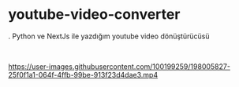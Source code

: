# youtube-video-converter
.
Python ve NextJs ile yazdığım youtube video dönüştürücüsü

<br/>



https://user-images.githubusercontent.com/100199259/198005827-25f0f1a1-064f-4ffb-99be-913f23d4dae3.mp4

